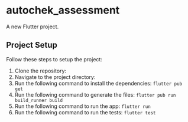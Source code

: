 # autochek_assessment

A new Flutter project.

## Project Setup

Follow these steps to setup the project:

1. Clone the repository:
2. Navigate to the project directory:
3. Run the following command to install the dependencies: `flutter pub get`
4. Run the following command to generate the files: `flutter pub run build_runner build`
5. Run the following command to run the app: `flutter run`
6. Run the following command to run the tests: `flutter test`

